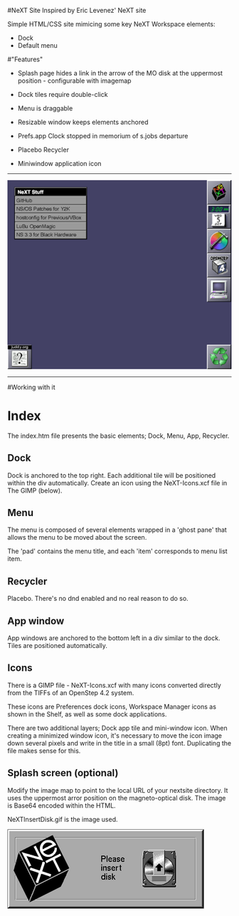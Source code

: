 #NeXT Site
Inspired by Eric Levenez' NeXT site

Simple HTML/CSS site mimicing some key NeXT Workspace elements:

- Dock
- Default menu

#"Features"

- Splash page hides a link in the arrow of the MO disk at the uppermost position - configurable with imagemap

- Dock tiles require double-click

- Menu is draggable

- Resizable window keeps elements anchored

- Prefs.app Clock stopped in memorium of s.jobs departure

- Placebo Recycler

- Miniwindow application icon

----

![](screenshot.png)

----

#Working with it

# Index
The index.htm file presents the basic elements; Dock, Menu, App, Recycler.

## Dock

Dock is anchored to the top right. Each additional tile will be positioned within the div automatically. Create an icon using the NeXT-Icons.xcf file in The GIMP (below).

## Menu
The menu is composed of several elements wrapped in a 'ghost pane' that allows the menu to be moved about the screen.

The 'pad' contains the menu title, and each 'item' corresponds to menu list item.

## Recycler

Placebo. There's no dnd enabled and no real reason to do so.

## App window

App windows are anchored to the bottom left in a div similar to the dock. Tiles are positioned automatically.

## Icons
There is a GIMP file - NeXT-Icons.xcf with many icons converted directly from the TIFFs of an OpenStep 4.2 system.

These icons are Preferences dock icons, Workspace Manager icons as shown in the Shelf, as well as some dock applications.

There are two additional layers; Dock app tile and mini-window icon. When creating a minimized window icon, it's necessary to move the icon image down several pixels and write in the title in a small (8pt) font. Duplicating the file makes sense for this.

## Splash screen (optional)

Modify the image map to point to the local URL of your nextsite directory. It uses the uppermost arror position on the magneto-optical disk.
The image is Base64 encoded within the HTML.

NeXTInsertDisk.gif is the image used.

![](NeXTInsertDisk.gif)
